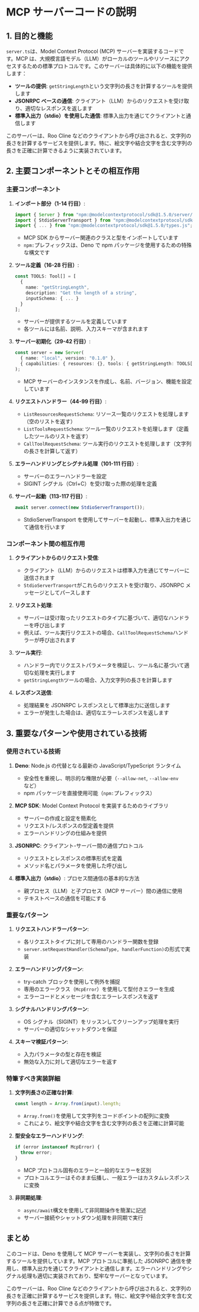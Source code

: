 # MCP サーバーコードの説明

## 1. 目的と機能

`server.ts`は、Model Context Protocol (MCP) サーバーを実装するコードです。MCP は、大規模言語モデル（LLM）がローカルのツールやリソースにアクセスするための標準プロトコルです。このサーバーは具体的に以下の機能を提供します：

- **ツールの提供**: `getStringLength`という文字列の長さを計算するツールを提供します
- **JSONRPC ベースの通信**: クライアント（LLM）からのリクエストを受け取り、適切なレスポンスを返します
- **標準入出力（stdio）を使用した通信**: 標準入出力を通じてクライアントと通信します

このサーバーは、Roo Cline などのクライアントから呼び出されると、文字列の長さを計算するサービスを提供します。特に、絵文字や結合文字を含む文字列の長さを正確に計算できるように実装されています。

## 2. 主要コンポーネントとその相互作用

### 主要コンポーネント

1. **インポート部分（1-14 行目）**:

   ```typescript
   import { Server } from "npm:@modelcontextprotocol/sdk@1.5.0/server/index.js";
   import { StdioServerTransport } from "npm:@modelcontextprotocol/sdk@1.5.0/server/stdio.js";
   import { ... } from "npm:@modelcontextprotocol/sdk@1.5.0/types.js";
   ```

   - MCP SDK からサーバー関連のクラスと型をインポートしています
   - `npm:`プレフィックスは、Deno で npm パッケージを使用するための特殊な構文です

2. **ツール定義（16-28 行目）**:

   ```typescript
   const TOOLS: Tool[] = [
     {
       name: "getStringLength",
       description: "Get the length of a string",
       inputSchema: { ... }
     }
   ];
   ```

   - サーバーが提供するツールを定義しています
   - 各ツールには名前、説明、入力スキーマが含まれます

3. **サーバー初期化（29-42 行目）**:

   ```typescript
   const server = new Server(
     { name: "local", version: "0.1.0" },
     { capabilities: { resources: {}, tools: { getStringLength: TOOLS[0] } } }
   );
   ```

   - MCP サーバーのインスタンスを作成し、名前、バージョン、機能を設定しています

4. **リクエストハンドラー（44-99 行目）**:

   - `ListResourcesRequestSchema`: リソース一覧のリクエストを処理します（空のリストを返す）
   - `ListToolsRequestSchema`: ツール一覧のリクエストを処理します（定義したツールのリストを返す）
   - `CallToolRequestSchema`: ツール実行のリクエストを処理します（文字列の長さを計算して返す）

5. **エラーハンドリングとシグナル処理（101-111 行目）**:

   - サーバーのエラーハンドラーを設定
   - SIGINT シグナル（Ctrl+C）を受け取った際の処理を定義

6. **サーバー起動（113-117 行目）**:
   ```typescript
   await server.connect(new StdioServerTransport());
   ```
   - StdioServerTransport を使用してサーバーを起動し、標準入出力を通じて通信を行います

### コンポーネント間の相互作用

1. **クライアントからのリクエスト受信**:

   - クライアント（LLM）からのリクエストは標準入力を通じてサーバーに送信されます
   - `StdioServerTransport`がこれらのリクエストを受け取り、JSONRPC メッセージとしてパースします

2. **リクエスト処理**:

   - サーバーは受け取ったリクエストのタイプに基づいて、適切なハンドラーを呼び出します
   - 例えば、ツール実行リクエストの場合、`CallToolRequestSchema`ハンドラーが呼び出されます

3. **ツール実行**:

   - ハンドラー内でリクエストパラメータを検証し、ツール名に基づいて適切な処理を実行します
   - `getStringLength`ツールの場合、入力文字列の長さを計算します

4. **レスポンス送信**:
   - 処理結果を JSONRPC レスポンスとして標準出力に送信します
   - エラーが発生した場合は、適切なエラーレスポンスを返します

## 3. 重要なパターンや使用されている技術

### 使用されている技術

1. **Deno**: Node.js の代替となる最新の JavaScript/TypeScript ランタイム

   - 安全性を重視し、明示的な権限が必要（`--allow-net`, `--allow-env`など）
   - npm パッケージを直接使用可能（`npm:`プレフィックス）

2. **MCP SDK**: Model Context Protocol を実装するためのライブラリ

   - サーバーの作成と設定を簡素化
   - リクエスト/レスポンスの型定義を提供
   - エラーハンドリングの仕組みを提供

3. **JSONRPC**: クライアント-サーバー間の通信プロトコル

   - リクエストとレスポンスの標準形式を定義
   - メソッド名とパラメータを使用した呼び出し

4. **標準入出力（stdio）**: プロセス間通信の基本的な方法
   - 親プロセス（LLM）と子プロセス（MCP サーバー）間の通信に使用
   - テキストベースの通信を可能にする

### 重要なパターン

1. **リクエストハンドラーパターン**:

   - 各リクエストタイプに対して専用のハンドラー関数を登録
   - `server.setRequestHandler(SchemaType, handlerFunction)`の形式で実装

2. **エラーハンドリングパターン**:

   - try-catch ブロックを使用して例外を捕捉
   - 専用のエラークラス（`McpError`）を使用して型付きエラーを生成
   - エラーコードとメッセージを含むエラーレスポンスを返す

3. **シグナルハンドリングパターン**:

   - OS シグナル（SIGINT）をリッスンしてクリーンアップ処理を実行
   - サーバーの適切なシャットダウンを保証

4. **スキーマ検証パターン**:
   - 入力パラメータの型と存在を検証
   - 無効な入力に対して適切なエラーを返す

### 特筆すべき実装詳細

1. **文字列長さの正確な計算**:

   ```typescript
   const length = Array.from(input).length;
   ```

   - `Array.from()`を使用して文字列をコードポイントの配列に変換
   - これにより、絵文字や結合文字を含む文字列の長さを正確に計算可能

2. **型安全なエラーハンドリング**:

   ```typescript
   if (error instanceof McpError) {
     throw error;
   }
   ```

   - MCP プロトコル固有のエラーと一般的なエラーを区別
   - プロトコルエラーはそのまま伝播し、一般エラーはカスタムレスポンスに変換

3. **非同期処理**:
   - `async/await`構文を使用して非同期操作を簡潔に記述
   - サーバー接続やシャットダウン処理を非同期で実行

## まとめ

このコードは、Deno を使用して MCP サーバーを実装し、文字列の長さを計算するツールを提供しています。MCP プロトコルに準拠した JSONRPC 通信を使用し、標準入出力を通じてクライアントと通信します。エラーハンドリングやシグナル処理も適切に実装されており、堅牢なサーバーとなっています。

このサーバーは、Roo Cline などのクライアントから呼び出されると、文字列の長さを正確に計算するサービスを提供します。特に、絵文字や結合文字を含む文字列の長さを正確に計算できる点が特徴です。
